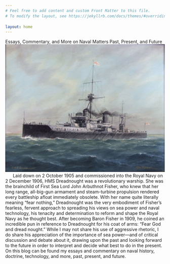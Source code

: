 ```yaml
---
# Feel free to add content and custom Front Matter to this file.
# To modify the layout, see https://jekyllrb.com/docs/themes/#overriding-theme-defaults

layout: home
---
```

Essays, Commentary, and More on Naval Matters Past, Present, and Future
![](/Images/Dreadnought2.jpg)
&nbsp;&nbsp;&nbsp;&nbsp;&nbsp;&nbsp;Laid down on 2 October 1905 and commissioned into the Royal Navy on 2 December 1906, HMS Dreadnought was a revolutionary warship. She was the brainchild of First Sea Lord John Arbuthnot Fisher, who knew that her long range, all-big-gun armament and steam-turbine propulsion rendered every battleship afloat immediately obsolete. With her name quite literally meaning “fear nothing,” Dreadnought was the very embodiment of Fisher’s fearless, fervent approach to spreading his views on sea power and naval technology, his tenacity and determination to reform and shape the Royal Navy as he thought best. After becoming Baron Fisher in 1909, he coined an incredible pun in reference to Dreadnought for his coat of arms: “Fear God and dread nought.” While I may not share his use of aggressive rhetoric, I do share his appreciation of the importance of sea power—and of critical discussion and debate about it, drawing upon the past and looking forward to the future in order to interpret and decide what best to do in the present. On this blog can be found my essays and commentary on naval history, doctrine, technology, and more, past, present, and future.


